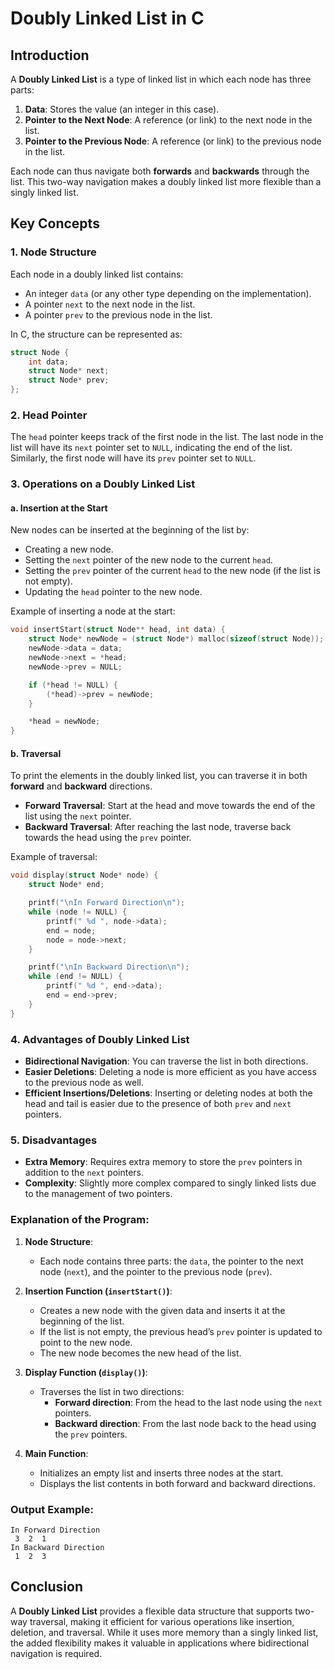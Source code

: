 
# Doubly Linked List in C

## Introduction

A **Doubly Linked List** is a type of linked list in which each node has three parts:
1. **Data**: Stores the value (an integer in this case).
2. **Pointer to the Next Node**: A reference (or link) to the next node in the list.
3. **Pointer to the Previous Node**: A reference (or link) to the previous node in the list.

Each node can thus navigate both **forwards** and **backwards** through the list. This two-way navigation makes a doubly linked list more flexible than a singly linked list.

## Key Concepts

### 1. **Node Structure**
Each node in a doubly linked list contains:
- An integer `data` (or any other type depending on the implementation).
- A pointer `next` to the next node in the list.
- A pointer `prev` to the previous node in the list.

In C, the structure can be represented as:
```c
struct Node {
    int data;
    struct Node* next;
    struct Node* prev;
};
```

### 2. **Head Pointer**
The `head` pointer keeps track of the first node in the list. The last node in the list will have its `next` pointer set to `NULL`, indicating the end of the list. Similarly, the first node will have its `prev` pointer set to `NULL`.

### 3. **Operations on a Doubly Linked List**

#### a. **Insertion at the Start**
New nodes can be inserted at the beginning of the list by:
- Creating a new node.
- Setting the `next` pointer of the new node to the current `head`.
- Setting the `prev` pointer of the current `head` to the new node (if the list is not empty).
- Updating the `head` pointer to the new node.

Example of inserting a node at the start:
```c
void insertStart(struct Node** head, int data) {
    struct Node* newNode = (struct Node*) malloc(sizeof(struct Node));
    newNode->data = data;
    newNode->next = *head;
    newNode->prev = NULL;

    if (*head != NULL) {
        (*head)->prev = newNode;
    }

    *head = newNode;
}
```

#### b. **Traversal**
To print the elements in the doubly linked list, you can traverse it in both **forward** and **backward** directions.

- **Forward Traversal**: Start at the head and move towards the end of the list using the `next` pointer.
- **Backward Traversal**: After reaching the last node, traverse back towards the head using the `prev` pointer.

Example of traversal:
```c
void display(struct Node* node) {
    struct Node* end;

    printf("\nIn Forward Direction\n");
    while (node != NULL) {
        printf(" %d ", node->data);
        end = node;
        node = node->next;
    }

    printf("\nIn Backward Direction\n");
    while (end != NULL) {
        printf(" %d ", end->data);
        end = end->prev;
    }
}
```

### 4. **Advantages of Doubly Linked List**
- **Bidirectional Navigation**: You can traverse the list in both directions.
- **Easier Deletions**: Deleting a node is more efficient as you have access to the previous node as well.
- **Efficient Insertions/Deletions**: Inserting or deleting nodes at both the head and tail is easier due to the presence of both `prev` and `next` pointers.

### 5. **Disadvantages**
- **Extra Memory**: Requires extra memory to store the `prev` pointers in addition to the `next` pointers.
- **Complexity**: Slightly more complex compared to singly linked lists due to the management of two pointers.



### Explanation of the Program:

1. **Node Structure**: 
   - Each node contains three parts: the `data`, the pointer to the next node (`next`), and the pointer to the previous node (`prev`).
   
2. **Insertion Function (`insertStart()`)**: 
   - Creates a new node with the given data and inserts it at the beginning of the list.
   - If the list is not empty, the previous head’s `prev` pointer is updated to point to the new node.
   - The new node becomes the new head of the list.

3. **Display Function (`display()`)**:
   - Traverses the list in two directions:
     - **Forward direction**: From the head to the last node using the `next` pointers.
     - **Backward direction**: From the last node back to the head using the `prev` pointers.

4. **Main Function**:
   - Initializes an empty list and inserts three nodes at the start.
   - Displays the list contents in both forward and backward directions.

### Output Example:
```
In Forward Direction
 3  2  1 
In Backward Direction
 1  2  3 
```

## Conclusion

A **Doubly Linked List** provides a flexible data structure that supports two-way traversal, making it efficient for various operations like insertion, deletion, and traversal. While it uses more memory than a singly linked list, the added flexibility makes it valuable in applications where bidirectional navigation is required.
